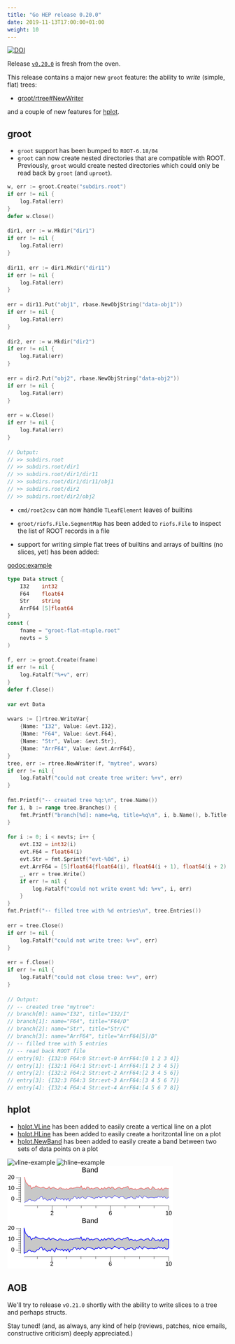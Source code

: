 ```yaml
---
title: "Go HEP release 0.20.0"
date: 2019-11-13T17:00:00+01:00
weight: 10
---
```

[![DOI](https://zenodo.org/badge/DOI/10.5281/zenodo.3540979.svg)](https://doi.org/10.5281/zenodo.3540979)

Release [`v0.20.0`](https://github.com/go-hep/hep/tree/v0.20.0) is fresh from the oven.

This release contains a major new `groot` feature: the ability to *write* (simple, flat) trees:

- [groot/rtree#NewWriter](https://pkg.go.dev/go-hep.org/x/hep/groot/rtree#NewWriter)

and a couple of new features for [hplot](https://pkg.go.dev/go-hep.org/x/hep/hplot).

## groot

- `groot` support has been bumped to `ROOT-6.18/04`
- `groot` can now create nested directories that are compatible with ROOT.
Previously, `groot` would create nested directories which could only be read back by `groot` (and `uproot`).

```go
w, err := groot.Create("subdirs.root")
if err != nil {
	log.Fatal(err)
}
defer w.Close()

dir1, err := w.Mkdir("dir1")
if err != nil {
	log.Fatal(err)
}

dir11, err := dir1.Mkdir("dir11")
if err != nil {
	log.Fatal(err)
}

err = dir11.Put("obj1", rbase.NewObjString("data-obj1"))
if err != nil {
	log.Fatal(err)
}

dir2, err := w.Mkdir("dir2")
if err != nil {
	log.Fatal(err)
}

err = dir2.Put("obj2", rbase.NewObjString("data-obj2"))
if err != nil {
	log.Fatal(err)
}

err = w.Close()
if err != nil {
	log.Fatal(err)
}

// Output:
// >> subdirs.root
// >> subdirs.root/dir1
// >> subdirs.root/dir1/dir11
// >> subdirs.root/dir1/dir11/obj1
// >> subdirs.root/dir2
// >> subdirs.root/dir2/obj2
```

- `cmd/root2csv` can now handle `TLeafElement` leaves of builtins

- `groot/riofs.File.SegmentMap` has been added to `riofs.File` to inspect the list of ROOT records in a file

- support for writing simple flat trees of builtins and arrays of builtins (no slices, yet) has been added:

[godoc:example](https://pkg.go.dev/go-hep.org/x/hep/groot/rtree#example-package--CreateFlatNtuple)
```go
type Data struct {
	I32    int32
	F64    float64
	Str    string
	ArrF64 [5]float64
}
const (
	fname = "groot-flat-ntuple.root"
	nevts = 5
)

f, err := groot.Create(fname)
if err != nil {
	log.Fatalf("%+v", err)
}
defer f.Close()

var evt Data

wvars := []rtree.WriteVar{
	{Name: "I32", Value: &evt.I32},
	{Name: "F64", Value: &evt.F64},
	{Name: "Str", Value: &evt.Str},
	{Name: "ArrF64", Value: &evt.ArrF64},
}
tree, err := rtree.NewWriter(f, "mytree", wvars)
if err != nil {
	log.Fatalf("could not create tree writer: %+v", err)
}

fmt.Printf("-- created tree %q:\n", tree.Name())
for i, b := range tree.Branches() {
	fmt.Printf("branch[%d]: name=%q, title=%q\n", i, b.Name(), b.Title())
}

for i := 0; i < nevts; i++ {
	evt.I32 = int32(i)
	evt.F64 = float64(i)
	evt.Str = fmt.Sprintf("evt-%0d", i)
	evt.ArrF64 = [5]float64{float64(i), float64(i + 1), float64(i + 2), float64(i + 3), float64(i + 4)}
	_, err = tree.Write()
	if err != nil {
		log.Fatalf("could not write event %d: %+v", i, err)
	}
}
fmt.Printf("-- filled tree with %d entries\n", tree.Entries())

err = tree.Close()
if err != nil {
	log.Fatalf("could not write tree: %+v", err)
}

err = f.Close()
if err != nil {
	log.Fatalf("could not close tree: %+v", err)
}

// Output:
// -- created tree "mytree":
// branch[0]: name="I32", title="I32/I"
// branch[1]: name="F64", title="F64/D"
// branch[2]: name="Str", title="Str/C"
// branch[3]: name="ArrF64", title="ArrF64[5]/D"
// -- filled tree with 5 entries
// -- read back ROOT file
// entry[0]: {I32:0 F64:0 Str:evt-0 ArrF64:[0 1 2 3 4]}
// entry[1]: {I32:1 F64:1 Str:evt-1 ArrF64:[1 2 3 4 5]}
// entry[2]: {I32:2 F64:2 Str:evt-2 ArrF64:[2 3 4 5 6]}
// entry[3]: {I32:3 F64:3 Str:evt-3 ArrF64:[3 4 5 6 7]}
// entry[4]: {I32:4 F64:4 Str:evt-4 ArrF64:[4 5 6 7 8]}
```

## hplot

- [hplot.VLine](https://pkg.go.dev/go-hep.org/x/hep/hplot#VLine) has been added to easily create a vertical line on a plot
- [hplot.HLine](https://pkg.go.dev/go-hep.org/x/hep/hplot#HLine) has been added to easily create a horitzontal line on a plot
- [hplot.NewBand](https://pkg.go.dev/go-hep.org/x/hep/hplot#NewBand) has been added to easily create a band between two sets of data points on a plot

![vline-example](https://github.com/go-hep/hep/raw/v0.20.0/hplot/testdata/vline_golden.png)
![hline-example](https://github.com/go-hep/hep/raw/v0.20.0/hplot/testdata/hline_golden.png)
![band-example](https://github.com/go-hep/hep/raw/v0.20.0/hplot/testdata/band_golden.png)

## AOB

We'll try to release `v0.21.0` shortly with the ability to write slices to a tree and perhaps structs.

Stay tuned! (and, as always, any kind of help (reviews, patches, nice emails, constructive criticism) deeply appreciated.)

